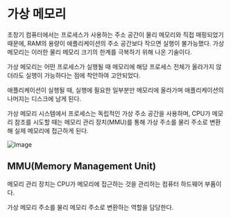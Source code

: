 # 가상 메모리

초창기 컴퓨터에서는 프로세스가 사용하는 주소 공간이 물리 메모리와 직접 매핑되었기 때문에, RAM의 용량이 애플리케이션의 주소 공간보다 작으면 실행이 불가능했다.
가상 메모리는 이러한 물리 메모리 크기의 한계를 극복하기 위해 나온 기술이다.

가상 메모리는 어떤 프로세스가 실행될 때 메모리에 해당 프로세스 전체가 올라가지 않더라도 실행이 가능하다는 점에 착안하여 고안되었다.

애플리케이션이 실행될 때, 실행에 필요한 일부분만 메모리에 올라가며 애플리케이션의 나머지는 디스크에 남게 된다.

가상 메모리 시스템에서 프로세스는 독립적인 가상 주소 공간을 사용하며, CPU가 메모리 참조를 시도할 때는 메모리 관리 장치(MMU)를 통해 가상 주소를 물리 주소로 변환해 실제 메모리에 접근하게 된다.

![Image](https://github.com/user-attachments/assets/78d6e69a-89d9-45a2-81d8-96990cb06643)

## MMU(Memory Management Unit)
메모리 관리 장치는 CPU가 메모리에 접근하는 것을 관리하는 컴퓨터 하드웨어 부품이다.

가상 메모리 주소를 물리 메모리 주소로 변환하는 역할을 담당한다.